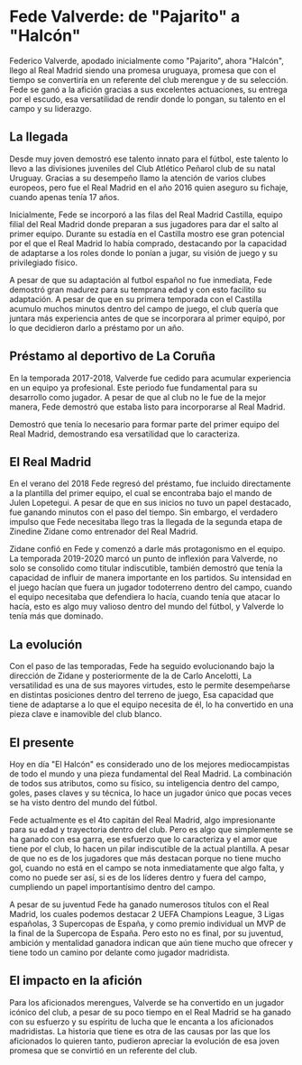 # Fede Valverde: de "Pajarito" a "Halcón"
Federico Valverde, apodado inicialmente como "Pajarito", ahora "Halcón", llego al Real Madrid siendo una promesa uruguaya, promesa que con el tiempo se convertiría en un referente del club merengue y de su selección. Fede se ganó a la afición gracias a sus excelentes actuaciones, su entrega por el escudo, esa versatilidad de rendir donde lo pongan, su talento en el campo y su liderazgo.

## La llegada
Desde muy joven demostró ese talento innato para el fútbol, este talento lo llevo a las divisiones juveniles del Club Atlético Peñarol club de su natal Uruguay. Gracias a su desempeño llamo la atención de varios clubes europeos, pero fue el Real Madrid en el año 2016 quien aseguro su fichaje, cuando apenas tenía 17 años.

Inicialmente, Fede se incorporó a las filas del Real Madrid Castilla, equipo filial del Real Madrid donde preparan a sus jugadores para dar el salto al primer equipo. Durante su estadía en el Castilla mostro ese gran potencial por el que el Real Madrid lo había comprado, destacando por la capacidad de adaptarse a los roles donde lo ponían a jugar, su visión de juego y su privilegiado físico.

A pesar de que su adaptación al futbol español no fue inmediata, Fede demostró gran madurez para su temprana edad y con esto facilito su adaptación. A pesar de que en su primera temporada con el Castilla acumulo muchos minutos dentro del campo de juego, el club quería que juntara más experiencia antes de que se incorporara al primer equipó, por lo que decidieron darlo a préstamo por un año.

## Préstamo al deportivo de La Coruña
En la temporada 2017-2018, Valverde fue cedido para acumular experiencia en un equipo ya profesional. Este periodo fue fundamental para su desarrollo como jugador. A pesar de que al club no le fue de la mejor manera, Fede demostró que estaba listo para incorporarse al Real Madrid.

Demostró que tenía lo necesario para formar parte del primer equipo del Real Madrid, demostrando esa versatilidad que lo caracteriza.

## El Real Madrid
En el verano del 2018 Fede regresó del préstamo, fue incluido directamente a la plantilla del primer equipo, el cual se encontraba bajo el mando de Julen Lopetegui. A pesar de que en sus inicios no tuvo un papel destacado, fue ganando minutos con el paso del tiempo. Sin embargo, el verdadero impulso que Fede necesitaba llego tras la llegada de la segunda etapa de Zinedine Zidane como entrenador del Real Madrid.

Zidane confió en Fede y comenzó a darle más protagonismo en el equipo. La temporada 2019-2020 marcó un punto de inflexión para Valverde, no solo se consolido como titular indiscutible, también demostró que tenía la capacidad de influir de manera importante en los partidos. Su intensidad en el juego hacían que fuera un jugador todoterreno dentro del campo, cuando el equipo necesitaba que defendiera lo hacía, cuando tenía que atacar lo hacía, esto es algo muy valioso dentro del mundo del fútbol, y Valverde lo tenía más que dominado.

## La evolución
Con el paso de las temporadas, Fede ha seguido evolucionando bajo la dirección de Zidane y posteriormente de la de Carlo Ancelotti, La versatilidad es una de sus mayores virtudes, esto le permite desempeñarse en distintas posiciones dentro del terreno de juego, Esa capacidad que tiene de adaptarse a lo que el equipo necesita de él, lo ha convertido en una pieza clave e inamovible del club blanco.

## El presente
Hoy en día "El Halcón" es considerado uno de los mejores mediocampistas de todo el mundo y una pieza fundamental del Real Madrid. La combinación de todos sus atributos, como su físico, su inteligencia dentro del campo, goles, pases claves y su técnica, lo hace un jugador único que pocas veces se ha visto dentro del mundo del fútbol.

Fede actualmente es el 4to capitán del Real Madrid, algo impresionante para su edad y trayectoria dentro del club. Pero es algo que simplemente se ha ganado con esa garra, ese esfuerzo que lo caracteriza y el amor que tiene por el club, lo hacen un pilar indiscutible de la actual plantilla. A pesar de que no es de los jugadores que más destacan porque no tiene mucho gol, cuando no está en el campo se nota inmediatamente que algo falta, y como no puede ser así, si es de los líderes dentro y fuera del campo, cumpliendo un papel importantísimo dentro del campo.

A pesar de su juventud Fede ha ganado numerosos títulos con el Real Madrid, los cuales podemos destacar 2 UEFA Champions League, 3 Ligas españolas, 3 Supercopas de España, y como premio individual un MVP de la final de la Supercopa de España. Pero esto no es final, por su juventud, ambición y mentalidad ganadora indican que aún tiene mucho que ofrecer y tiene todo un camino por delante como jugador madridista.

## El impacto en la afición
Para los aficionados merengues, Valverde se ha convertido en un jugador icónico del club, a pesar de su poco tiempo en el Real Madrid se ha ganado con su esfuerzo y su espíritu de lucha que le encanta a los aficionados madridistas. La historia que tiene es otra de las causas por las que los aficionados lo quieren tanto, pudieron apreciar la evolución de esa joven promesa que se convirtió en un referente del club.